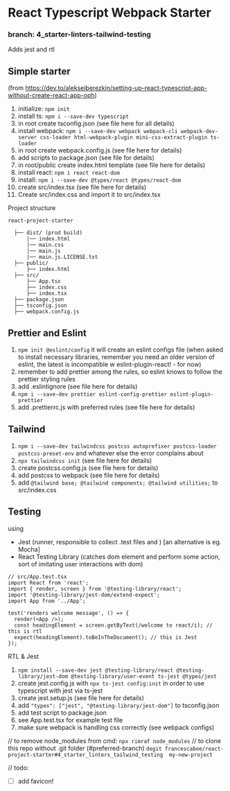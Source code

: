 # React Typescript Webpack Starter
### branch: 4_starter-linters-tailwind-testing
Adds jest and rtl

## Simple starter
(from https://dev.to/alekseiberezkin/setting-up-react-typescript-app-without-create-react-app-oph)
1. initialize: `npm init`
2. install ts: `npm i --save-dev typescript`
3. in root create tsconfig.json (see file here for all details)
4. install webpack: `npm i --save-dev webpack webpack-cli webpack-dev-server css-loader html-webpack-plugin mini-css-extract-plugin ts-loader`
5. in root create webpack.config.js (see file here for details)
6. add scripts to package.json (see file for details)
7. in root/public create index.html template (see file here for details)
8. install react: ```npm i react react-dom```
9. install: ```npm i --save-dev @types/react @types/react-dom```
10. create src/index.tsx (see file here for details)
11. Create src/index.css and import it to src/index.tsx

Project structure
  ```
  react-project-starter
  
    ├── dist/ (prod build)
        |── index.html
        |── main.css
        |── main.js
        |── main.js.LICENSE.txt
    ├── public/
        ├── index.html
    ├── src/
        ├── App.tsx
        ├── index.css
        ├── index.tsx
    ├── package.json
    ├── tsconfig.json
    ├── webpack.config.js
  ```

## Prettier and Eslint
1. ```npm init @eslint/config``` it will create an eslint configs file
   (when asked to install necessary libraries, remember you need an older version of eslint, the latest is incompatible w eslint-plugin-react! - for now) 
2. remember to add prettier among the rules, so eslint knows to follow the prettier styling rules 
3. add .eslintignore (see file here for details)
4. ```npm i --save-dev prettier eslint-config-prettier eslint-plugin-prettier```
5. add .prettierrc.js with preferred rules (see file here for details)

## Tailwind
1. ```npm i --save-dev tailwindcss postcss autoprefixer postcss-loader postcss-preset-env``` and whatever else the error complains about
2. ```npx tailwindcss init``` (see file here for details)
3. create postcss.config.js (see file here for details)
4. add postcss to webpack (see file here for details)
5. add ```@tailwind base;
   @tailwind components;
   @tailwind utilities;``` to src/index.css

## Testing
using
- Jest (runner, responsible to collect .test files and ) [an alternative is eg. Mocha]
- React Testing Library (catches dom element and perform some action, sort of imitating user interactions with dom)

```tsx
// src/App.test.tsx
import React from 'react';
import { render, screen } from '@testing-library/react';
import '@testing-library/jest-dom/extend-expect';
import App from '../App';

test('renders welcome message', () => {
  render(<App />);
  const headingElement = screen.getByText(/welcome to react/i); // this is rtl
  expect(headingElement).toBeInTheDocument(); // this is Jest
});
```
RTL & Jest
1. ```npm install --save-dev jest @testing-library/react @testing-library/jest-dom @testing-library/user-event ts-jest @types/jest```
2. create jest.config.js with ```npx ts-jest config:init``` in order to use typescript with jest via ts-jest
3. create jest.setup.js (see file here for details)
4. add ```"types": ["jest", "@testing-library/jest-dom"]``` to tsconfig.json
5. add test script to package.json
6. see App.test.tsx for example test file
7. make sure webpack is handling css correctly (see webpack configs)


// to remove node_modules from cmd: ```npx rimraf node_modules```
// to clone this repo without .git folder (#preferred-branch)
```degit francescaboe/react-project-starter#4_starter_linters_tailwind_testing  my-new-project```


// todo: 
- [ ] add favicon!